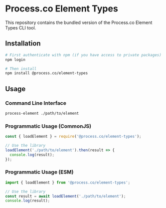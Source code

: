 # Process.co Element Types

This repository contains the bundled version of the Process.co Element Types CLI tool.

## Installation

```bash
# First authenticate with npm (if you have access to private packages)
npm login

# Then install
npm install @process.co/element-types
```

## Usage

### Command Line Interface

```bash
process-element ./path/to/element
```

### Programmatic Usage (CommonJS)

```javascript
const { loadElement } = require('@process.co/element-types');

// Use the library
loadElement('./path/to/element').then(result => {
  console.log(result);
});
```

### Programmatic Usage (ESM)

```javascript    
import { loadElement } from '@process.co/element-types';

// Use the library
const result = await loadElement('./path/to/element');
console.log(result);
```

